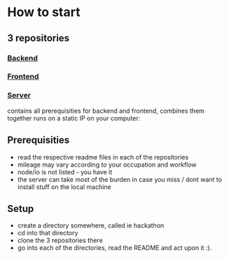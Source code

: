 # How to start

## 3 repositories

### [Backend](https://github.com/indiehack/back)

### [Frontend](https://github.com/indiehack/front)

### [Server](https://github.com/indiehack/server)
contains all prerequisities for backend and frontend, combines them together
runs on a static IP on your computer: 

## Prerequisities
- read the respective readme files in each of the repositories
- mileage may vary according to your occupation and workflow
- node/io is not listed - you have it
- the server can take most of the burden in case you miss / dont want to install stuff on the local machine


## Setup
- create a directory somewhere, called ie hackathon
- cd into that directory
- clone the 3 repositories there
- go into each of the directories, read the README and act upon it :).